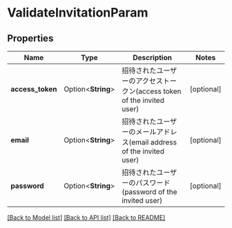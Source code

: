 # ValidateInvitationParam

## Properties

Name | Type | Description | Notes
------------ | ------------- | ------------- | -------------
**access_token** | Option<**String**> | 招待されたユーザーのアクセストークン(access token of the invited user) | [optional]
**email** | Option<**String**> | 招待されたユーザーのメールアドレス(email address of the invited user) | [optional]
**password** | Option<**String**> | 招待されたユーザーのパスワード(password of the invited user) | [optional]

[[Back to Model list]](../README.md#documentation-for-models) [[Back to API list]](../README.md#documentation-for-api-endpoints) [[Back to README]](../README.md)


